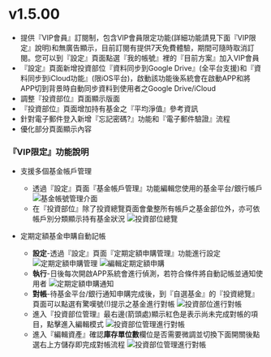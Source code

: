 # v1.5.00
- 提供『VIP會員』訂閱制，包含VIP會員限定功能(詳細功能請見下面『VIP限定』說明)和無廣告顯示，目前訂閱有提供7天免費體驗，期間可隨時取消訂閱。您可以到『設定』頁面點選『我的帳號』裡的『目前方案』加入VIP會員
- 『設定』頁面新增投資部位『資料同步到Google Drive』(全平台支援)和『資料同步到iCloud功能』(限iOS平台)，啟動該功能後系統會在啟動APP和將APP切到背景時自動同步資料到使用者之Google Drive/iCloud
- 調整『投資部位』頁面顯示版面
- 『投資部位』頁面增加持有基金之『平均淨值』參考資訊
- 針對電子郵件登入新增『忘記密碼?』功能和『電子郵件驗證』流程
- 優化部分頁面顯示內容

### 『VIP限定』功能說明
- 支援多個基金帳戶管理
  - 透過『設定』頁面『基金帳戶管理』功能編輯您使用的基金平台/銀行帳戶 
  ![基金帳號管理介面](https://ik.imagekit.io/dmgomznao1/fundtracker/tr:w-600/accountmanager_NrN4oGwieLP.png)
  - 在『投資部位』除了投資總覽頁面會彙整所有帳戶之基金部位外，亦可依帳戶別分類顯示持有基金狀況
  ![投資部位總覽](https://ik.imagekit.io/dmgomznao1/fundtracker/tr:w-600/myassetnshowaccount_ZjKYFheD_.png)

- 定期定額基金申購自動記帳
  - **設定**-透過『設定』頁面『定期定額申購管理』功能進行設定
  ![定期定額申購管理](https://ik.imagekit.io/dmgomznao1/fundtracker/tr:w-600/regularfundsettingn_o_ZEXWgF2.png)
  ![編輯定期定額申購](https://ik.imagekit.io/dmgomznao1/fundtracker/tr:w-600/regularfundeditn_FteGlr75_.png)
  - **執行**-日後每次開啟APP系統會進行偵測，若符合條件將自動記帳並通知使用者
  ![定期定額申購通知](https://ik.imagekit.io/dmgomznao1/fundtracker/tr:w-600/regularfundrunningn_O1Og-G5qO.png)
  - **對帳**-待基金平台/銀行通知申購完成後，到『自選基金』的『投資總覽』頁面可以點選有驚嘆號(!)提示之基金進行對帳
    ![投資部位進行對帳](https://ik.imagekit.io/dmgomznao1/fundtracker/tr:w-600/myassetn2_YVZvEWGlLr5.png)
  - 進入『投資部位管理』最右邊(箭頭處)顯示紅色是表示尚未完成對帳的項目，點擊進入編輯模式
  ![投資部位管理進行對帳](https://ik.imagekit.io/dmgomznao1/fundtracker/tr:w-600/myassetmanagern_M9H__aZP8.png)
  - 進入『編輯資產』確認**庫存單位數**欄位是否需要微調並切換下面開關後點選右上方儲存即完成對帳流程
  ![投資部位管理進行對帳](https://ik.imagekit.io/dmgomznao1/fundtracker/tr:w-600/fundasset2_EDbve26IU.png)  